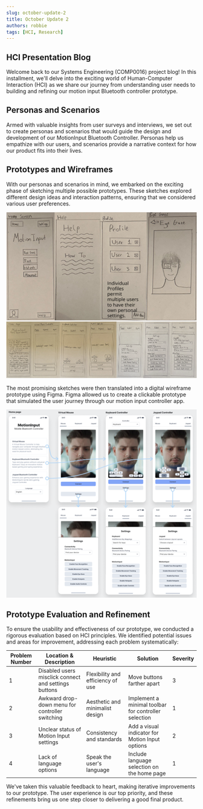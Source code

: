 ```yaml
---
slug: october-update-2
title: October Update 2
authors: robbie
tags: [HCI, Research]
---
```


## HCI Presentation Blog

Welcome back to our Systems Engineering (COMP0016) project blog! In this installment, we'll delve into the exciting world of Human-Computer Interaction (HCI) as we share our journey from understanding user needs to building and refining our motion input Bluetooth controller prototype.

## Personas and Scenarios

Armed with valuable insights from user surveys and interviews, we set out to create personas and scenarios that would guide the design and development of our MotionInput Bluetooth Controller. Personas help us empathize with our users, and scenarios provide a narrative context for how our product fits into their lives.

## Prototypes and Wireframes

With our personas and scenarios in mind, we embarked on the exciting phase of sketching multiple possible prototypes. These sketches explored different design ideas and interaction patterns, ensuring that we considered various user preferences.

![Prototype Sketche 1](../static/img/hci/sketch1.png)
![Prototype Sketche 2](../static/img/hci/sketch2.png)

The most promising sketches were then translated into a digital wireframe prototype using Figma. Figma allowed us to create a clickable prototype that simulated the user journey through our motion input controller app.

![Figma Wireframe](../static/img/hci/wireframe.png)

## Prototype Evaluation and Refinement

To ensure the usability and effectiveness of our prototype, we conducted a rigorous evaluation based on HCI principles. We identified potential issues and areas for improvement, addressing each problem systematically:

| Problem Number | Location & Description | Heuristic | Solution | Severity |
| --- | --- | --- | --- | --- |
| 1 | Disabled users misclick connect and settings buttons | Flexibility and efficiency of use | Move buttons farther apart | 3 |
| 2 | Awkward drop-down menu for controller switching | Aesthetic and minimalist design | Implement a minimal toolbar for controller selection | 1 |
| 3 | Unclear status of Motion Input settings | Consistency and standards | Add a visual indicator for Motion Input options | 2 |
| 4 | Lack of language options | Speak the user's language | Include language selection on the home page | 1 |

We've taken this valuable feedback to heart, making iterative improvements to our prototype. The user experience is our top priority, and these refinements bring us one step closer to delivering a good final product.
